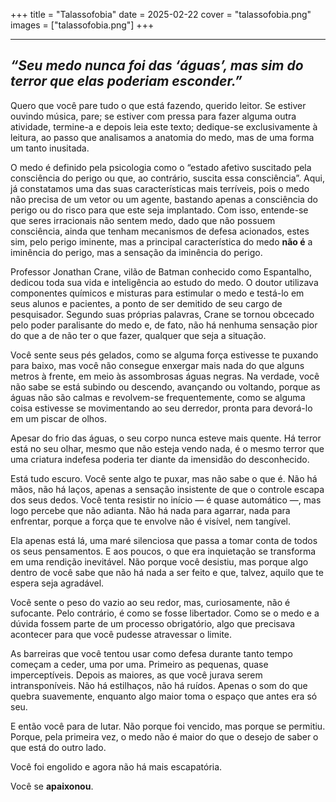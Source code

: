 +++
title = "Talassofobia"
date = 2025-02-22
cover = "talassofobia.png"
images = ["talassofobia.png"]
+++

---
*“Seu medo nunca foi das ‘águas’, mas sim do terror que elas poderiam esconder.”*
---

Quero que você pare tudo o que está fazendo, querido leitor. Se estiver ouvindo música, pare; se estiver com pressa para fazer alguma outra atividade, termine-a e depois leia este texto; dedique-se exclusivamente à leitura, ao passo que analisamos a anatomia do medo, mas de uma forma um tanto inusitada.

O medo é definido pela psicologia como o “estado afetivo suscitado pela consciência do perigo ou que, ao contrário, suscita essa consciência”. Aqui, já constatamos uma das suas características mais terríveis, pois o medo não precisa de um vetor ou um agente, bastando apenas a consciência do perigo ou do risco para que este seja implantado. Com isso, entende-se que seres irracionais não sentem medo, dado que não possuem consciência, ainda que tenham mecanismos de defesa acionados, estes sim, pelo perigo iminente, mas a principal característica do medo **não é** a iminência do perigo, mas a sensação da iminência do perigo.  

Professor Jonathan Crane, vilão de Batman conhecido como Espantalho, dedicou toda sua vida e inteligência ao estudo do medo. O doutor utilizava componentes químicos e misturas para estimular o medo e testá-lo em seus alunos e pacientes, a ponto de ser demitido de seu cargo de pesquisador. Segundo suas próprias palavras, Crane se tornou obcecado pelo poder paralisante do medo e, de fato, não há nenhuma sensação pior do que a de não ter o que fazer, qualquer que seja a situação.

Você sente seus pés gelados, como se alguma força estivesse te puxando para baixo, mas você não consegue enxergar mais nada do que alguns metros à frente, em meio às assombrosas águas negras. Na verdade, você não sabe se está subindo ou descendo, avançando ou voltando, porque as águas não são calmas e revolvem-se frequentemente, como se alguma coisa estivesse se movimentando ao seu derredor, pronta para devorá-lo em um piscar de olhos.

Apesar do frio das águas, o seu corpo nunca esteve mais quente. Há terror está no seu olhar, mesmo que não esteja vendo nada, é o mesmo terror que uma criatura indefesa poderia ter diante da imensidão do desconhecido.

Está tudo escuro. Você sente algo te puxar, mas não sabe o que é. Não há mãos, não há laços, apenas a sensação insistente de que o controle escapa dos seus dedos. Você tenta resistir no início — é quase automático —, mas logo percebe que não adianta. Não há nada para agarrar, nada para enfrentar, porque a força que te envolve não é visível, nem tangível.

Ela apenas está lá, uma maré silenciosa que passa a tomar conta de todos os seus pensamentos. E aos poucos, o que era inquietação se transforma em uma rendição inevitável. Não porque você desistiu, mas porque algo dentro de você sabe que não há nada a ser feito e que, talvez, aquilo que te espera seja agradável.

Você sente o peso do vazio ao seu redor, mas, curiosamente, não é sufocante. Pelo contrário, é como se fosse libertador. Como se o medo e a dúvida fossem parte de um processo obrigatório, algo que precisava acontecer para que você pudesse atravessar o limite.

As barreiras que você tentou usar como defesa durante tanto tempo começam a ceder, uma por uma. Primeiro as pequenas, quase imperceptíveis. Depois as maiores, as que você jurava serem intransponíveis. Não há estilhaços, não há ruídos. Apenas o som do que quebra suavemente, enquanto algo maior toma o espaço que antes era só seu.

E então você para de lutar. Não porque foi vencido, mas porque se permitiu. Porque, pela primeira vez, o medo não é maior do que o desejo de saber o que está do outro lado.

Você foi engolido e agora não há mais escapatória.

Você se **apaixonou**.
